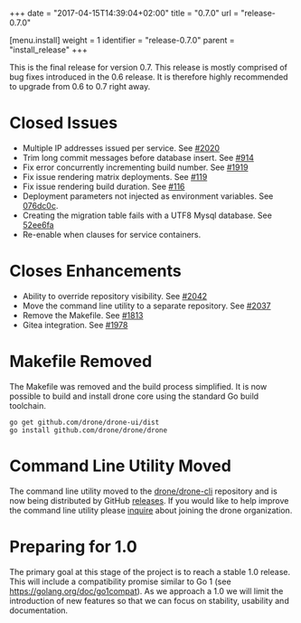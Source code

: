 +++
date = "2017-04-15T14:39:04+02:00"
title = "0.7.0"
url = "release-0.7.0"

[menu.install]
  weight = 1
  identifier = "release-0.7.0"
  parent = "install_release"
+++

This is the final release for version 0.7. This release is mostly comprised of bug fixes introduced in the 0.6 release. It is therefore highly recommended to upgrade from 0.6 to 0.7 right away.

# Closed Issues

* Multiple IP addresses issued per service. See [#2020](https://github.com/drone/drone/issues/2020)
* Trim long commit messages before database insert. See [#914](https://github.com/drone/drone/issues/914)
* Fix error concurrently incrementing build number. See [#1919](https://github.com/drone/drone/issues/1919)
* Fix issue rendering matrix deployments. See [#119](https://github.com/drone/drone-ui/pull/119)
* Fix issue rendering build duration. See [#116](https://github.com/drone/drone-ui/pull/116)
* Deployment parameters not injected as environment variables. See [076dc0c](https://github.com/drone/drone/commit/076dc0c3b93b1acde22ee68d4f5506f7d6538efd).
* Creating the migration table fails with a UTF8 Mysql database. See [52ee6fa](https://github.com/drone/drone/commit/52ee6fa5be91b526ada56703a4479e9db310eba5)
* Re-enable when clauses for service containers.

# Closes Enhancements

* Ability to override repository visibility. See [#2042](https://github.com/drone/drone/issues/2042)
* Move the command line utility to a separate repository. See [#2037](https://github.com/drone/drone/issues/2037)
* Remove the Makefile. See [#1813](https://github.com/drone/drone/issues/1813)
* Gitea integration. See [#1978](https://github.com/drone/drone/issues/1978)

# Makefile Removed

The Makefile was removed and the build process simplified. It is now possible to build and install drone core using the standard Go build toolchain.

```nohighlight
go get github.com/drone/drone-ui/dist
go install github.com/drone/drone/drone
```

# Command Line Utility Moved

The command line utility moved to the [drone/drone-cli](https://github.com/drone/drone-cli) repository and is now being distributed by GitHub [releases](https://github.com/drone/drone-cli/releases). If you would like to help improve the command line utility please [inquire](https://gitter.im/drone/drone) about joining the drone organization.

# Preparing for 1.0

The primary goal at this stage of the project is to reach a stable 1.0 release. This will include a compatibility promise similar to Go 1 (see https://golang.org/doc/go1compat). As we approach a 1.0 we will limit the introduction of new features so that we can focus on stability, usability and documentation.
